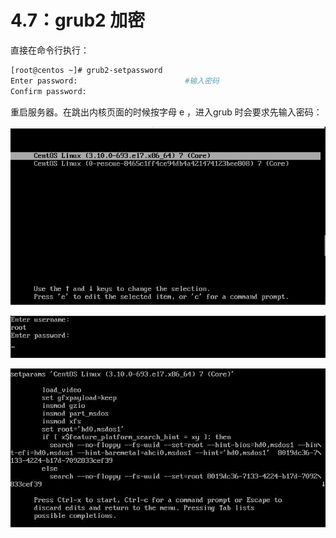 # 4.7：grub2 加密

直接在命令行执行：

```bash
[root@centos ~]# grub2-setpassword
Enter password:                        #输入密码
Confirm password:
```

重启服务器。在跳出内核页面的时候按字母 e ，进入grub 时会要求先输入密码：

![](../.gitbook/assets/20180412094444%20%282%29.jpg)

![](../.gitbook/assets/20180412094445.jpg)

![](../.gitbook/assets/20180412094446.jpg)

